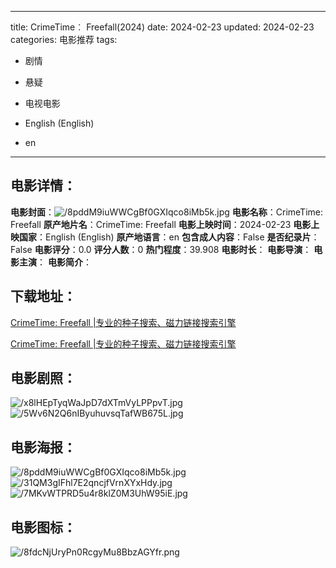 
---
title: CrimeTime︰ Freefall(2024)
date: 2024-02-23
updated: 2024-02-23
categories: 电影推荐
tags:
- 剧情
- 悬疑
- 电视电影

- English (English)
- en
---


> 

## **电影详情**：

**电影封面**：<img src="https://image.tmdb.org/t/p/w200/8pddM9iuWWCgBf0GXIqco8iMb5k.jpg" alt="/8pddM9iuWWCgBf0GXIqco8iMb5k.jpg" title="/8pddM9iuWWCgBf0GXIqco8iMb5k.jpg">
**电影名称**：CrimeTime: Freefall
**原产地片名**：CrimeTime: Freefall
**电影上映时间**：2024-02-23
**电影上映国家**：English (English)
**原产地语言**：en
**包含成人内容**：False
**是否纪录片**：False
**电影评分**：0.0
**评分人数**：0
**热门程度**：39.908
**电影时长**：
**电影导演**：
**电影主演**：
**电影简介**：

## **下载地址**：
[CrimeTime: Freefall |专业的种子搜索、磁力链接搜索引擎](https://movie.amd794.com:2083/?search=CrimeTime%3A%20Freefall&ordering=&mode=match_phrase&page_size=10&page=1)

[CrimeTime: Freefall |专业的种子搜索、磁力链接搜索引擎](https://movie.amd794.com:2083/?search=CrimeTime%3A%20Freefall&ordering=&mode=match_phrase&page_size=10&page=1)
 

## **电影剧照**：
<img src="https://image.tmdb.org/t/p/original/x8lHEpTyqWaJpD7dXTmVyLPPpvT.jpg" alt="/x8lHEpTyqWaJpD7dXTmVyLPPpvT.jpg" title="/x8lHEpTyqWaJpD7dXTmVyLPPpvT.jpg"><img src="https://image.tmdb.org/t/p/original/5Wv6N2Q6nIByuhuvsqTafWB675L.jpg" alt="/5Wv6N2Q6nIByuhuvsqTafWB675L.jpg" title="/5Wv6N2Q6nIByuhuvsqTafWB675L.jpg">

## **电影海报**：
<img src="https://image.tmdb.org/t/p/original/8pddM9iuWWCgBf0GXIqco8iMb5k.jpg" alt="/8pddM9iuWWCgBf0GXIqco8iMb5k.jpg" title="/8pddM9iuWWCgBf0GXIqco8iMb5k.jpg"><img src="https://image.tmdb.org/t/p/original/31QM3gIFhl7E2qncjfVrnXYxHdy.jpg" alt="/31QM3gIFhl7E2qncjfVrnXYxHdy.jpg" title="/31QM3gIFhl7E2qncjfVrnXYxHdy.jpg"><img src="https://image.tmdb.org/t/p/original/7MKvWTPRD5u4r8klZ0M3UhW95iE.jpg" alt="/7MKvWTPRD5u4r8klZ0M3UhW95iE.jpg" title="/7MKvWTPRD5u4r8klZ0M3UhW95iE.jpg">

## **电影图标**：
<img src="https://image.tmdb.org/t/p/original/8fdcNjUryPn0RcgyMu8BbzAGYfr.png" alt="/8fdcNjUryPn0RcgyMu8BbzAGYfr.png" title="/8fdcNjUryPn0RcgyMu8BbzAGYfr.png">
